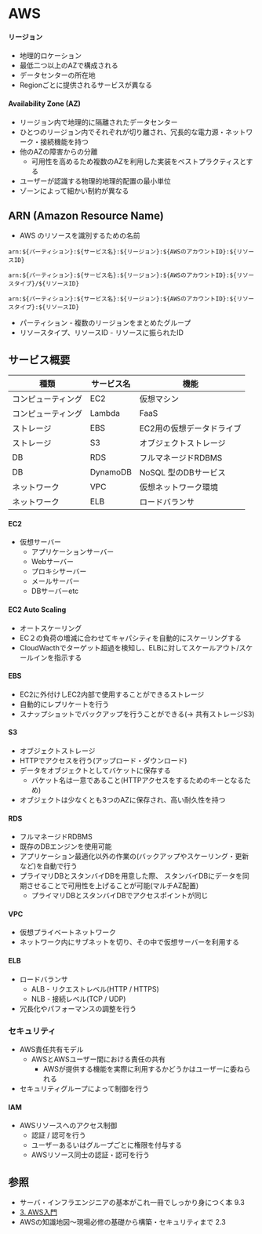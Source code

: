 # AWS
#### リージョン
- 地理的ロケーション
- 最低二つ以上のAZで構成される
- データセンターの所在地
- Regionごとに提供されるサービスが異なる

#### Availability Zone (AZ)
- リージョン内で地理的に隔離されたデータセンター
- ひとつのリージョン内でそれぞれが切り離され、冗長的な電力源・ネットワーク・接続機能を持つ
- 他のAZの障害からの分離
  - 可用性を高めるため複数のAZを利用した実装をベストプラクティスとする
- ユーザーが認識する物理的地理的配置の最小単位
- ゾーンによって細かい制約が異なる

## ARN (Amazon Resource Name)
- AWS のリソースを識別するための名前

```
arn:${パーティション}:${サービス名}:${リージョン}:${AWSのアカウントID}:${リソースID}

arn:${パーティション}:${サービス名}:${リージョン}:${AWSのアカウントID}:${リソースタイプ}/${リソースID}

arn:${パーティション}:${サービス名}:${リージョン}:${AWSのアカウントID}:${リソースタイプ}:${リソースID}
```

- パーティション - 複数のリージョンをまとめたグループ
- リソースタイプ、リソースID - リソースに振られたID

## サービス概要

| 種類               | サービス名 | 機能                      |
| -                  | -          | -                         |
| コンピューティング | EC2        | 仮想マシン                |
| コンピューティング | Lambda     | FaaS                      |
| ストレージ         | EBS        | EC2用の仮想データドライブ |
| ストレージ         | S3         | オブジェクトストレージ    |
| DB                 | RDS        | フルマネージドRDBMS       |
| DB                 | DynamoDB   | NoSQL 型のDBサービス      |
| ネットワーク       | VPC        | 仮想ネットワーク環境      |
| ネットワーク       | ELB        | ロードバランサ            |

#### EC2
- 仮想サーバー
  - アプリケーションサーバー
  - Webサーバー
  - プロキシサーバー
  - メールサーバー
  - DBサーバーetc

#### EC2 Auto Scaling
- オートスケーリング
- EC２の負荷の増減に合わせてキャパシティを自動的にスケーリングする
- CloudWacthでターゲット超過を検知し、ELBに対してスケールアウト/スケールインを指示する

#### EBS
- EC2に外付けしEC2内部で使用することができるストレージ
- 自動的にレプリケートを行う
- スナップショットでバックアップを行うことができる(-> 共有ストレージS3)

#### S3
- オブジェクトストレージ
- HTTPでアクセスを行う(アップロード・ダウンロード)
- データをオブジェクトとしてバケットに保存する
  - バケット名は一意であること(HTTPアクセスをするためのキーとなるため)
- オブジェクトは少なくとも3つのAZに保存され、高い耐久性を持つ

#### RDS
- フルマネージドRDBMS
- 既存のDBエンジンを使用可能
- アプリケーション最適化以外の作業の(バックアップやスケーリング・更新など)を自動で行う
- プライマリDBとスタンバイDBを用意した際、
  スタンバイDBにデータを同期させることで可用性を上げることが可能(マルチAZ配置)
  - プライマリDBとスタンバイDBでアクセスポイントが同じ

#### VPC
- 仮想プライベートネットワーク
- ネットワーク内にサブネットを切り、その中で仮想サーバーを利用する

#### ELB
- ロードバランサ
  - ALB - リクエストレベル(HTTP / HTTPS)
  - NLB - 接続レベル(TCP / UDP)
- 冗長化やパフォーマンスの調整を行う

### セキュリティ
- AWS責任共有モデル
  - AWSとAWSユーザー間における責任の共有
    - AWSが提供する機能を実際に利用するかどうかはユーザーに委ねられる
- セキュリティグループによって制御を行う

#### IAM
- AWSリソースへのアクセス制御
  - 認証 / 認可を行う
  - ユーザーあるいはグループごとに権限を付与する
  - AWSリソース同士の認証・認可を行う

## 参照
- サーバ・インフラエンジニアの基本がこれ一冊でしっかり身につく本 9.3
- [3. AWS入門](https://tomomano.github.io/learn-aws-by-coding/#sec_aws_general_introduction)
- AWSの知識地図〜現場必修の基礎から構築・セキュリティまで 2.3
